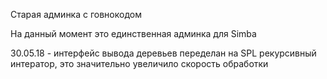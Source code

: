 Старая админка с говнокодом

На данный момент это единственная админка для Simba

30.05.18 - интерфейс вывода деревьев переделан на SPL рекурсивный интератор, это значительно увеличило скорость обработки
